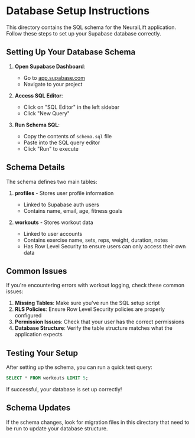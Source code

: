 # Database Setup Instructions

This directory contains the SQL schema for the NeuralLift application. Follow these steps to set up your Supabase database correctly.

## Setting Up Your Database Schema

1. **Open Supabase Dashboard**:

   - Go to [app.supabase.com](https://app.supabase.com/)
   - Navigate to your project

2. **Access SQL Editor**:

   - Click on "SQL Editor" in the left sidebar
   - Click "New Query"

3. **Run Schema SQL**:
   - Copy the contents of `schema.sql` file
   - Paste into the SQL query editor
   - Click "Run" to execute

## Schema Details

The schema defines two main tables:

1. **profiles** - Stores user profile information

   - Linked to Supabase auth users
   - Contains name, email, age, fitness goals

2. **workouts** - Stores workout data
   - Linked to user accounts
   - Contains exercise name, sets, reps, weight, duration, notes
   - Has Row Level Security to ensure users can only access their own data

## Common Issues

If you're encountering errors with workout logging, check these common issues:

1. **Missing Tables**: Make sure you've run the SQL setup script
2. **RLS Policies**: Ensure Row Level Security policies are properly configured
3. **Permission Issues**: Check that your user has the correct permissions
4. **Database Structure**: Verify the table structure matches what the application expects

## Testing Your Setup

After setting up the schema, you can run a quick test query:

```sql
SELECT * FROM workouts LIMIT 5;
```

If successful, your database is set up correctly!

## Schema Updates

If the schema changes, look for migration files in this directory that need to be run to update your database structure.
